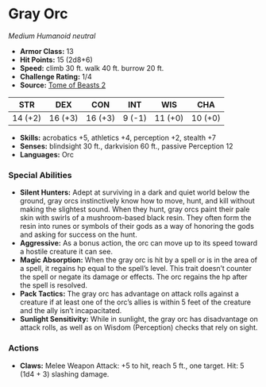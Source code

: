 # Gray Orc

*Medium* *Humanoid* *neutral*

- **Armor Class:** 13
- **Hit Points:** 15 (2d8+6)
- **Speed:** climb 30 ft. walk 40 ft. burrow 20 ft.
- **Challenge Rating:** 1/4
- **Source:** [Tome of Beasts 2](https://koboldpress.com/kpstore/product/tome-of-beasts-2-for-5th-edition/)

| STR | DEX | CON | INT | WIS | CHA |
| --- | --- | --- | --- | --- | --- |
| 14 (+2) | 16 (+3) | 16 (+3) | 9 (-1) | 11 (+0) | 10 (+0) |

- **Skills:** acrobatics +5, athletics +4, perception +2, stealth +7
- **Senses:** blindsight 30 ft., darkvision 60 ft., passive Perception 12
- **Languages:** Orc
### Special Abilities
- **Silent Hunters:** Adept at surviving in a dark and quiet world below the ground, gray orcs instinctively know how to move, hunt, and kill without making the slightest sound. When they hunt, gray orcs paint their pale skin with swirls of a mushroom-based black resin. They often form the resin into runes or symbols of their gods as a way of honoring the gods and asking for success on the hunt.
- **Aggressive:** As a bonus action, the orc can move up to its speed toward a hostile creature it can see.
- **Magic Absorption:** When the gray orc is hit by a spell or is in the area of a spell, it regains hp equal to the spell’s level. This trait doesn’t counter the spell or negate its damage or effects. The orc regains the hp after the spell is resolved.
- **Pack Tactics:** The gray orc has advantage on attack rolls against a creature if at least one of the orc’s allies is within 5 feet of the creature and the ally isn’t incapacitated.
- **Sunlight Sensitivity:** While in sunlight, the gray orc has disadvantage on attack rolls, as well as on Wisdom (Perception) checks that rely on sight.
### Actions
- **Claws:** Melee Weapon Attack: +5 to hit, reach 5 ft., one target. Hit: 5 (1d4 + 3) slashing damage.
